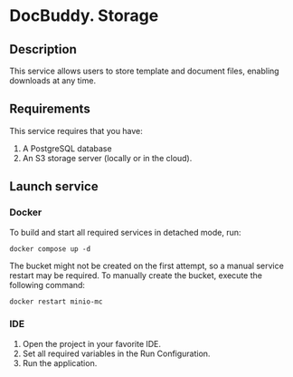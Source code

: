 # DocBuddy. Storage

## Description

This service allows users to store template and document files, enabling downloads at any time.

## Requirements

This service requires that you have:

1. A PostgreSQL database
2. An S3 storage server (locally or in the cloud).

## Launch service

### Docker

To build and start all required services in detached mode, run:

```
docker compose up -d
```

The bucket might not be created on the first attempt, so a manual service restart may be required.
To manually create the bucket, execute the following command:

```
docker restart minio-mc
```

### IDE

1. Open the project in your favorite IDE.
2. Set all required variables in the Run Configuration.
3. Run the application.